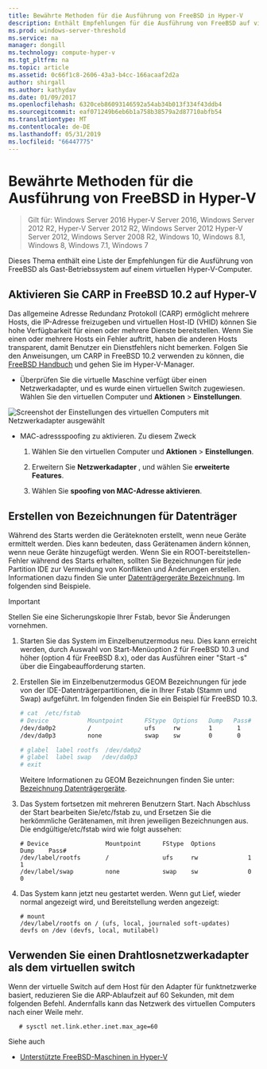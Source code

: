```yaml
---
title: Bewährte Methoden für die Ausführung von FreeBSD in Hyper-V
description: Enthält Empfehlungen für die Ausführung von FreeBSD auf virtuellen Computern
ms.prod: windows-server-threshold
ms.service: na
manager: dongill
ms.technology: compute-hyper-v
ms.tgt_pltfrm: na
ms.topic: article
ms.assetid: 0c66f1c8-2606-43a3-b4cc-166acaaf2d2a
author: shirgall
ms.author: kathydav
ms.date: 01/09/2017
ms.openlocfilehash: 6320ceb86093146592a54ab34b013f334f43ddb4
ms.sourcegitcommit: eaf071249b6eb6b1a758b38579a2d87710abfb54
ms.translationtype: MT
ms.contentlocale: de-DE
ms.lasthandoff: 05/31/2019
ms.locfileid: "66447775"
---
```

# <a name="best-practices-for-running-freebsd-on-hyper-v"></a>Bewährte Methoden für die Ausführung von FreeBSD in Hyper-V

>Gilt für: Windows Server 2016 Hyper-V Server 2016, Windows Server 2012 R2, Hyper-V Server 2012 R2, Windows Server 2012 Hyper-V Server 2012, Windows Server 2008 R2, Windows 10, Windows 8.1, Windows 8, Windows 7.1, Windows 7

Dieses Thema enthält eine Liste der Empfehlungen für die Ausführung von FreeBSD als Gast-Betriebssystem auf einem virtuellen Hyper-V-Computer.

## <a name="enable-carp-in-freebsd-102-on-hyper-v"></a>Aktivieren Sie CARP in FreeBSD 10.2 auf Hyper-V

Das allgemeine Adresse Redundanz Protokoll (CARP) ermöglicht mehrere Hosts, die IP-Adresse freizugeben und virtuellen Host-ID (VHID) können Sie hohe Verfügbarkeit für einen oder mehrere Dienste bereitstellen. Wenn Sie einen oder mehrere Hosts ein Fehler auftritt, haben die anderen Hosts transparent, damit Benutzer ein Dienstfehlers nicht bemerken. Folgen Sie den Anweisungen, um CARP in FreeBSD 10.2 verwenden zu können, die [FreeBSD Handbuch](https://www.freebsd.org/doc/en/books/handbook/carp.html) und gehen Sie im Hyper-V-Manager.

* Überprüfen Sie die virtuelle Maschine verfügt über einen Netzwerkadapter, und es wurde einen virtuellen Switch zugewiesen. Wählen Sie den virtuellen Computer und **Aktionen** > **Einstellungen**.

![Screenshot der Einstellungen des virtuellen Computers mit Netzwerkadapter ausgewählt](media/Hyper-V_Settings_NetworkAdapter.png)

* MAC-adressspoofing zu aktivieren. Zu diesem Zweck

   1. Wählen Sie den virtuellen Computer und **Aktionen** > **Einstellungen**.

   2. Erweitern Sie **Netzwerkadapter** , und wählen Sie **erweiterte Features**.

   3. Wählen Sie **spoofing von MAC-Adresse aktivieren**.

## <a name="create-labels-for-disk-devices"></a>Erstellen von Bezeichnungen für Datenträger

Während des Starts werden die Geräteknoten erstellt, wenn neue Geräte ermittelt werden. Dies kann bedeuten, dass Gerätenamen ändern können, wenn neue Geräte hinzugefügt werden. Wenn Sie ein ROOT-bereitstellen-Fehler während des Starts erhalten, sollten Sie Bezeichnungen für jede Partition IDE zur Vermeidung von Konflikten und Änderungen erstellen. Informationen dazu finden Sie unter [Datenträgergeräte Bezeichnung](https://www.freebsd.org/doc/handbook/geom-glabel.html). Im folgenden sind Beispiele. 

> [!IMPORTANT]
> Stellen Sie eine Sicherungskopie Ihrer Fstab, bevor Sie Änderungen vornehmen.

1. Starten Sie das System im Einzelbenutzermodus neu. Dies kann erreicht werden, durch Auswahl von Start-Menüoption 2 für FreeBSD 10.3 und höher (option 4 für FreeBSD 8.x), oder das Ausführen einer "Start -s" über die Eingabeaufforderung starten.

2. Erstellen Sie im Einzelbenutzermodus GEOM Bezeichnungen für jede von der IDE-Datenträgerpartitionen, die in Ihrer Fstab (Stamm und Swap) aufgeführt. Im folgenden finden Sie ein Beispiel für FreeBSD 10.3.

   ```bash
   # cat  /etc/fstab
   # Device           Mountpoint      FStype  Options   Dump   Pass#
   /dev/da0p2         /               ufs     rw        1       1
   /dev/da0p3         none            swap    sw        0       0

   # glabel  label rootfs  /dev/da0p2
   # glabel  label swap   /dev/da0p3
   # exit
   ```

   Weitere Informationen zu GEOM Bezeichnungen finden Sie unter: [Bezeichnung Datenträgergeräte](https://www.freebsd.org/doc/handbook/geom-glabel.html).

3. Das System fortsetzen mit mehreren Benutzern Start. Nach Abschluss der Start bearbeiten Sie/etc/fstab zu, und Ersetzen Sie die herkömmliche Gerätenamen, mit ihren jeweiligen Bezeichnungen aus. Die endgültige/etc/fstab wird wie folgt aussehen:

   ```
   # Device                Mountpoint      FStype  Options         Dump    Pass#
   /dev/label/rootfs       /               ufs     rw              1       1
   /dev/label/swap         none            swap    sw              0       0
   ```

4. Das System kann jetzt neu gestartet werden. Wenn gut Lief, wieder normal angezeigt wird, und Bereitstellung werden angezeigt:

   ```
   # mount
   /dev/label/rootfs on / (ufs, local, journaled soft-updates)
   devfs on /dev (devfs, local, mutilabel)
   ```

## <a name="use-a-wireless-network-adapter-as-the-virtual-switch"></a>Verwenden Sie einen Drahtlosnetzwerkadapter als dem virtuellen switch

Wenn der virtuelle Switch auf dem Host für den Adapter für funktnetzwerke basiert, reduzieren Sie die ARP-Ablaufzeit auf 60 Sekunden, mit dem folgenden Befehl. Andernfalls kann das Netzwerk des virtuellen Computers nach einer Weile mehr.


```
   # sysctl net.link.ether.inet.max_age=60
```


Siehe auch

* [Unterstützte FreeBSD-Maschinen in Hyper-V](Supported-FreeBSD-virtual-machines-on-Hyper-V.md)
